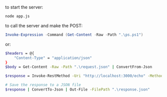 to start the server: 
```bash 
node app.js
```

to call the server and make the POST: 
```ps1
Invoke-Expression -Command (Get-Content -Raw -Path ".\ps.ps1")
```

or:
```bash 
$headers = @{
    "Content-Type" = "application/json"
}
$body = Get-Content -Raw -Path ".\request.json" | ConvertFrom-Json

$response = Invoke-RestMethod -Uri "http://localhost:3000/echo" -Method POST -Headers $headers -Body ($body | ConvertTo-Json)

# Save the response to a JSON file
$response | ConvertTo-Json | Out-File -FilePath ".\response.json"
```